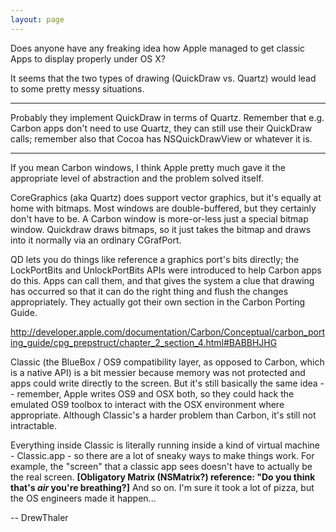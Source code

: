 ```yaml
---
layout: page
---
```


Does anyone have any freaking idea how Apple managed to get classic Apps to display properly under OS X?

It seems that the two types of drawing (QuickDraw vs. Quartz) would lead to some pretty messy situations.

----

Probably they implement QuickDraw in terms of Quartz. Remember that e.g. Carbon apps don't need to use Quartz, they can still use their QuickDraw calls; remember also that Cocoa has NSQuickDrawView or whatever it is.

----

If you mean Carbon windows, I think Apple pretty much gave it the appropriate level of abstraction and the problem solved itself.

CoreGraphics (aka Quartz) does support vector graphics, but it's equally at home with bitmaps. Most windows are double-buffered, but they certainly don't have to be. A Carbon window is more-or-less just a special bitmap window. Quickdraw draws bitmaps, so it just takes the bitmap and draws into it normally via an ordinary CGrafPort.

QD lets you do things like reference a graphics port's bits directly; the LockPortBits and UnlockPortBits APIs were introduced to help Carbon apps do this. Apps can call them, and that gives the system a clue that drawing has occurred so that it can do the right thing and flush the changes appropriately. They actually got their own section in the Carbon Porting Guide. 

http://developer.apple.com/documentation/Carbon/Conceptual/carbon_porting_guide/cpg_prepstruct/chapter_2_section_4.html#BABBHJHG

Classic (the BlueBox / OS9 compatibility layer, as opposed to Carbon, which is a native API) is a bit messier because memory was not protected and apps could write directly to the screen. But it's still basically the same idea -- remember, Apple writes OS9 and OSX both, so they could hack the emulated OS9 toolbox to interact with the OSX environment where appropriate. Although Classic's a harder problem than Carbon, it's still not intractable.

Everything inside Classic is literally running inside a kind of virtual machine - Classic.app - so there are a lot of sneaky ways to make things work. For example, the "screen" that a classic app sees doesn't have to actually be the real screen. **[Obligatory Matrix (NSMatrix?) reference: "Do you think that's _air_ you're breathing?]** And so on. I'm sure it took a lot of pizza, but the OS engineers made it happen...

-- DrewThaler

